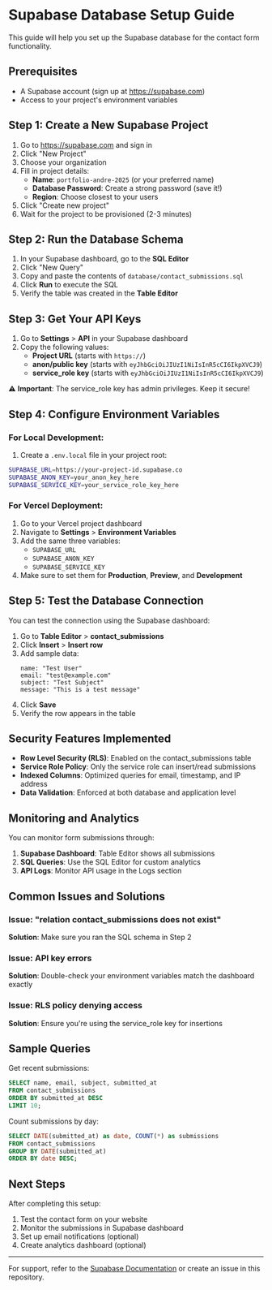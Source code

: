 # Supabase Database Setup Guide

This guide will help you set up the Supabase database for the contact form functionality.

## Prerequisites

- A Supabase account (sign up at https://supabase.com)
- Access to your project's environment variables

## Step 1: Create a New Supabase Project

1. Go to https://supabase.com and sign in
2. Click "New Project"
3. Choose your organization
4. Fill in project details:
   - **Name**: `portfolio-andre-2025` (or your preferred name)
   - **Database Password**: Create a strong password (save it!)
   - **Region**: Choose closest to your users
5. Click "Create new project"
6. Wait for the project to be provisioned (2-3 minutes)

## Step 2: Run the Database Schema

1. In your Supabase dashboard, go to the **SQL Editor**
2. Click "New Query"
3. Copy and paste the contents of `database/contact_submissions.sql`
4. Click **Run** to execute the SQL
5. Verify the table was created in the **Table Editor**

## Step 3: Get Your API Keys

1. Go to **Settings** > **API** in your Supabase dashboard
2. Copy the following values:
   - **Project URL** (starts with `https://`)
   - **anon/public key** (starts with `eyJhbGciOiJIUzI1NiIsInR5cCI6IkpXVCJ9`)
   - **service_role key** (starts with `eyJhbGciOiJIUzI1NiIsInR5cCI6IkpXVCJ9`)

⚠️ **Important**: The service_role key has admin privileges. Keep it secure!

## Step 4: Configure Environment Variables

### For Local Development:
1. Create a `.env.local` file in your project root:
```bash
SUPABASE_URL=https://your-project-id.supabase.co
SUPABASE_ANON_KEY=your_anon_key_here
SUPABASE_SERVICE_KEY=your_service_role_key_here
```

### For Vercel Deployment:
1. Go to your Vercel project dashboard
2. Navigate to **Settings** > **Environment Variables**
3. Add the same three variables:
   - `SUPABASE_URL`
   - `SUPABASE_ANON_KEY`
   - `SUPABASE_SERVICE_KEY`
4. Make sure to set them for **Production**, **Preview**, and **Development**

## Step 5: Test the Database Connection

You can test the connection using the Supabase dashboard:

1. Go to **Table Editor** > **contact_submissions**
2. Click **Insert** > **Insert row**
3. Add sample data:
   ```
   name: "Test User"
   email: "test@example.com"
   subject: "Test Subject"
   message: "This is a test message"
   ```
4. Click **Save**
5. Verify the row appears in the table

## Security Features Implemented

- **Row Level Security (RLS)**: Enabled on the contact_submissions table
- **Service Role Policy**: Only the service role can insert/read submissions
- **Indexed Columns**: Optimized queries for email, timestamp, and IP address
- **Data Validation**: Enforced at both database and application level

## Monitoring and Analytics

You can monitor form submissions through:

1. **Supabase Dashboard**: Table Editor shows all submissions
2. **SQL Queries**: Use the SQL Editor for custom analytics
3. **API Logs**: Monitor API usage in the Logs section

## Common Issues and Solutions

### Issue: "relation contact_submissions does not exist"
**Solution**: Make sure you ran the SQL schema in Step 2

### Issue: API key errors
**Solution**: Double-check your environment variables match the dashboard exactly

### Issue: RLS policy denying access
**Solution**: Ensure you're using the service_role key for insertions

## Sample Queries

Get recent submissions:
```sql
SELECT name, email, subject, submitted_at 
FROM contact_submissions 
ORDER BY submitted_at DESC 
LIMIT 10;
```

Count submissions by day:
```sql
SELECT DATE(submitted_at) as date, COUNT(*) as submissions
FROM contact_submissions 
GROUP BY DATE(submitted_at)
ORDER BY date DESC;
```

## Next Steps

After completing this setup:
1. Test the contact form on your website
2. Monitor the submissions in Supabase dashboard
3. Set up email notifications (optional)
4. Create analytics dashboard (optional)

---

For support, refer to the [Supabase Documentation](https://supabase.com/docs) or create an issue in this repository.